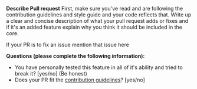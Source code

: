 **Describe Pull request**
First, make sure you've read and are following the contribution guidelines and style guide and your code reflects that.
Write up a clear and concise description of what your pull request adds or fixes and if it's an added feature explain why you think it should be included in the core.

If your PR is to fix an issue mention that issue here

**Questions (please complete the following information):**
- You have personally tested this feature in all of it's ability and tried to break it? [yes/no] (Be honest)
- Does your PR fit the [contribution guidelines](https://zfbx.gitbook.io/zdiscord/info/contributing)? [yes/no]
